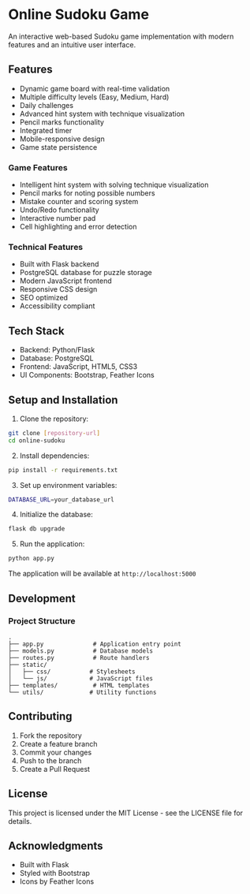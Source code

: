 # Online Sudoku Game

An interactive web-based Sudoku game implementation with modern features and an intuitive user interface.

## Features

- Dynamic game board with real-time validation
- Multiple difficulty levels (Easy, Medium, Hard)
- Daily challenges
- Advanced hint system with technique visualization
- Pencil marks functionality
- Integrated timer
- Mobile-responsive design
- Game state persistence

### Game Features
- Intelligent hint system with solving technique visualization
- Pencil marks for noting possible numbers
- Mistake counter and scoring system
- Undo/Redo functionality
- Interactive number pad
- Cell highlighting and error detection

### Technical Features
- Built with Flask backend
- PostgreSQL database for puzzle storage
- Modern JavaScript frontend
- Responsive CSS design
- SEO optimized
- Accessibility compliant

## Tech Stack

- Backend: Python/Flask
- Database: PostgreSQL
- Frontend: JavaScript, HTML5, CSS3
- UI Components: Bootstrap, Feather Icons

## Setup and Installation

1. Clone the repository:
```bash
git clone [repository-url]
cd online-sudoku
```

2. Install dependencies:
```bash
pip install -r requirements.txt
```

3. Set up environment variables:
```bash
DATABASE_URL=your_database_url
```

4. Initialize the database:
```bash
flask db upgrade
```

5. Run the application:
```bash
python app.py
```

The application will be available at `http://localhost:5000`

## Development

### Project Structure
```
.
├── app.py              # Application entry point
├── models.py           # Database models
├── routes.py           # Route handlers
├── static/            
│   ├── css/           # Stylesheets
│   └── js/            # JavaScript files
├── templates/          # HTML templates
└── utils/             # Utility functions
```

## Contributing

1. Fork the repository
2. Create a feature branch
3. Commit your changes
4. Push to the branch
5. Create a Pull Request

## License

This project is licensed under the MIT License - see the LICENSE file for details.

## Acknowledgments

- Built with Flask
- Styled with Bootstrap
- Icons by Feather Icons
